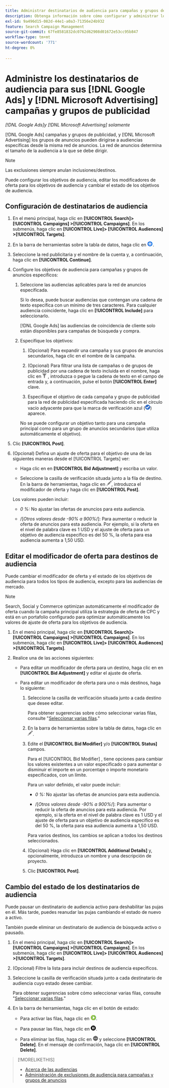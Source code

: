 ```yaml
---
title: Administrar destinatarios de audiencia para campañas y grupos de anuncios
description: Obtenga información sobre cómo configurar y administrar los destinatarios de audiencia para su [!DNL Google Ads] y [!DNL Microsoft Advertising] campañas y grupos de publicidad.
exl-id: 9a496d15-082d-44e1-a0a3-71356e24b932
feature: Search Campaign Management
source-git-commit: 67fe8581832dc0762d62908d01672e53cc95b847
workflow-type: tm+mt
source-wordcount: '771'
ht-degree: 0%

---
```


# Administre los destinatarios de audiencia para sus [!DNL Google Ads] y [!DNL Microsoft Advertising] campañas y grupos de publicidad

*[!DNL Google Ads]y [!DNL Microsoft Advertising] solamente*

[!DNL Google Ads] campañas y grupos de publicidad, y [!DNL Microsoft Advertising] los grupos de anuncios pueden dirigirse a audiencias específicas desde la misma red de anuncios. La red de anuncios determina el tamaño de la audiencia a la que se debe dirigir.

>[!NOTE]
>
>Las exclusiones siempre anulan inclusiones/destinos.

Puede configurar los objetivos de audiencia, editar los modificadores de oferta para los objetivos de audiencia y cambiar el estado de los objetivos de audiencia.

## Configuración de destinatarios de audiencia

1. En el menú principal, haga clic en **[!UICONTROL Search]> [!UICONTROL Campaigns] >[!UICONTROL Campaigns]**. En los submenús, haga clic en **[!UICONTROL Live]> [!UICONTROL Audiences] >[!UICONTROL Targets]**.

1. En la barra de herramientas sobre la tabla de datos, haga clic en ![Crear](/help/search-social-commerce/assets/add.png "Crear").

1. Seleccione la red publicitaria y el nombre de la cuenta y, a continuación, haga clic en **[!UICONTROL Continue]**.

1. Configure los objetivos de audiencia para campañas y grupos de anuncios específicos:

   1. Seleccione las audiencias aplicables para la red de anuncios especificada.

      Si lo desea, puede buscar audiencias que contengan una cadena de texto específica con un mínimo de tres caracteres. Para cualquier audiencia coincidente, haga clic en **[!UICONTROL Include]** para seleccionarlo.

      [!DNL Google Ads] las audiencias de coincidencia de cliente solo están disponibles para campañas de búsqueda y compra.

   1. Especifique los objetivos:

      1. (Opcional) Para expandir una campaña y sus grupos de anuncios secundarios, haga clic en el nombre de la campaña.

      1. (Opcional) Para filtrar una lista de campañas o de grupos de publicidad por una cadena de texto incluida en el nombre, haga clic en ![Filtrar](/help/search-social-commerce/assets/filter.png "Filtrar") , introduzca o pegue la cadena de texto en el campo de entrada y, a continuación, pulse el botón **[!UICONTROL Enter]** clave.

      1. Especifique el objetivo de cada campaña y grupo de publicidad para la red de publicidad especificada haciendo clic en el círculo vacío adyacente para que la marca de verificación azul (![Seleccionar](/help/search-social-commerce/assets/include.png "Seleccionar")) aparece.

      No se puede configurar un objetivo tanto para una campaña principal como para un grupo de anuncios secundarios (que utiliza automáticamente el objetivo).

1. Clic **[!UICONTROL Post]**.

1. (Opcional) Defina un ajuste de oferta para el objetivo de una de las siguientes maneras desde el [!UICONTROL Targets] ver:

   * Haga clic en en **[!UICONTROL Bid Adjustment]** y escriba un valor.

   * Seleccione la casilla de verificación situada junto a la fila de destino. En la barra de herramientas, haga clic en ![Editar](/help/search-social-commerce/assets/edit.png "Editar"), introduzca el modificador de oferta y haga clic en **[!UICONTROL Post]**.

   Los valores pueden incluir:

   * *0 %:* No ajustar las ofertas de anuncios para esta audiencia.

   * /[*Otros valores desde -90% a 900%*/]: Para aumentar o reducir la oferta de anuncios para esta audiencia. Por ejemplo, si la oferta en el nivel de palabra clave es 1 USD y el ajuste de oferta para un objetivo de audiencia específico es del 50 %, la oferta para esa audiencia aumenta a 1,50 USD.

## Editar el modificador de oferta para destinos de audiencia

Puede cambiar el modificador de oferta y el estado de los objetivos de audiencia para todos los tipos de audiencia, excepto para las audiencias de mercado.

>[!NOTE]
>
>Search, Social y Commerce optimizan automáticamente el modificador de oferta cuando la campaña principal utiliza la estrategia de oferta de CPC y está en un portafolio configurado para optimizar automáticamente los valores de ajuste de oferta para los objetivos de audiencia.

1. En el menú principal, haga clic en **[!UICONTROL Search]> [!UICONTROL Campaigns] >[!UICONTROL Campaigns]**. En los submenús, haga clic en **[!UICONTROL Live]> [!UICONTROL Audiences] >[!UICONTROL Targets]**.

1. Realice una de las acciones siguientes:

   * Para editar un modificador de oferta para un destino, haga clic en en **[!UICONTROL Bid Adjustment]** y editar el ajuste de oferta.

   * Para editar un modificador de oferta para uno o más destinos, haga lo siguiente:

      1. Seleccione la casilla de verificación situada junto a cada destino que desee editar.

         Para obtener sugerencias sobre cómo seleccionar varias filas, consulte &quot;[Seleccionar varias filas](/help/search-social-commerce/common-tasks/navigation-editing-selection/multiple-rows-select.md).&quot;

      1. En la barra de herramientas sobre la tabla de datos, haga clic en ![Editar](/help/search-social-commerce/assets/edit.png "Editar").

      1. Edite el **[!UICONTROL Bid Modifier]** y/o **[!UICONTROL Status]** campos.

         Para el [!UICONTROL Bid Modifier] , tiene opciones para cambiar los valores existentes a un valor especificado o para aumentar o disminuir el importe en un porcentaje o importe monetario especificados, con un límite.

         Para un valor definido, el valor puede incluir:

         * *0 %:* No ajustar las ofertas de anuncios para esta audiencia.

         * /[*Otros valores desde -90% a 900%*/]: Para aumentar o reducir la oferta de anuncios para esta audiencia. Por ejemplo, si la oferta en el nivel de palabra clave es 1 USD y el ajuste de oferta para un objetivo de audiencia específico es del 50 %, la oferta para esa audiencia aumenta a 1,50 USD.

         Para varios destinos, los cambios se aplican a todos los destinos seleccionados.

      1. (Opcional) Haga clic en **[!UICONTROL Additional Details]** y, opcionalmente, introduzca un nombre y una descripción de proyecto.

      1. Clic **[!UICONTROL Post]**.

## Cambio del estado de los destinatarios de audiencia

Puede pausar un destinatario de audiencia activo para deshabilitar las pujas en él. Más tarde, puedes reanudar las pujas cambiando el estado de nuevo a activo.

También puede eliminar un destinatario de audiencia de búsqueda activo o pausado.

1. En el menú principal, haga clic en **[!UICONTROL Search]> [!UICONTROL Campaigns] >[!UICONTROL Campaigns]**. En los submenús, haga clic en **[!UICONTROL Live]> [!UICONTROL Audiences] >[!UICONTROL Targets]**.

1. (Opcional) Filtre la lista para incluir destinos de audiencia específicos.

1. Seleccione la casilla de verificación situada junto a cada destinatario de audiencia cuyo estado desee cambiar.

   Para obtener sugerencias sobre cómo seleccionar varias filas, consulte &quot;[Seleccionar varias filas](/help/search-social-commerce/common-tasks/navigation-editing-selection/multiple-rows-select.md).&quot;

1. En la barra de herramientas, haga clic en el botón de estado:

   * Para activar las filas, haga clic en ![Activar](/help/search-social-commerce/assets/activate.png "Activar").

   * Para pausar las filas, haga clic en ![Pausar](/help/search-social-commerce/assets/pause.png "Pausar").

   * Para eliminar las filas, haga clic en ![Más acciones](/help/search-social-commerce/assets/more.png "Más acciones") y seleccione **[!UICONTROL Delete]**. En el mensaje de confirmación, haga clic en **[!UICONTROL Delete]**.

>[!MORELIKETHIS]
>
>* [Acerca de las audiencias](audience-about.md)
>* [Administración de exclusiones de audiencia para campañas y grupos de anuncios](/help/search-social-commerce/campaign-management/campaigns/audience-exclusions-manage.md)
